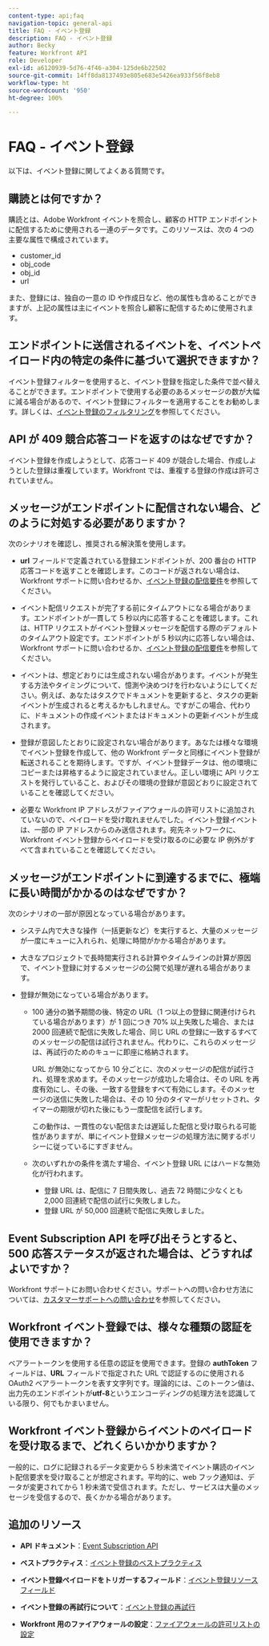 ```yaml
---
content-type: api;faq
navigation-topic: general-api
title: FAQ - イベント登録
description: FAQ - イベント登録
author: Becky
feature: Workfront API
role: Developer
exl-id: a6120939-5d76-4f46-a304-125de6b22502
source-git-commit: 14ff8da8137493e805e683e5426ea933f56f8eb8
workflow-type: ht
source-wordcount: '950'
ht-degree: 100%

---
```


# FAQ - イベント登録

<!--
{{highlighted-preview}}
-->

以下は、イベント登録に関してよくある質問です。

## 購読とは何ですか？

購読とは、Adobe Workfront イベントを照合し、顧客の HTTP エンドポイントに配信するために使用される一連のデータです。このリソースは、次の 4 つの主要な属性で構成されています。

* customer_id
* obj_code
* obj_id
* url

また、登録には、独自の一意の ID や作成日など、他の属性も含めることができますが、上記の属性は主にイベントを照合し顧客に配信するために使用されます。

## エンドポイントに送信されるイベントを、イベントペイロード内の特定の条件に基づいて選択できますか？

イベント登録フィルターを使用すると、イベント登録を指定した条件で並べ替えることができます。エンドポイントで使用する必要のあるメッセージの数が大幅に減る場合があるので、イベント登録にフィルターを適用することをお勧めします。詳しくは、[イベント登録のフィルタリング](../../wf-api/general/event-subs-api.md#event)を参照してください。

## API が 409 競合応答コードを返すのはなぜですか？

イベント登録を作成しようとして、応答コード 409 が競合した場合、作成しようとした登録は重複しています。Workfront では、重複する登録の作成は許可されていません。

## メッセージがエンドポイントに配信されない場合、どのように対処する必要がありますか？

次のシナリオを確認し、推奨される解決策を使用します。

* **url** フィールドで定義されている登録エンドポイントが、200 番台の HTTP 応答コードを返すことを確認します。このコードが返されない場合は、Workfront サポートに問い合わせるか、[イベント登録の配信要件](../../wf-api/general/setup-event-sub-endpoint.md)を参照してください。

* イベント配信リクエストが完了する前にタイムアウトになる場合があります。エンドポイントが一貫して 5 秒以内に応答することを確認します。これは、HTTP リクエストがイベント登録メッセージを配信する際のデフォルトのタイムアウト設定です。エンドポイントが 5 秒以内に応答しない場合は、Workfront サポートに問い合わせるか、[イベント登録の配信要件](../../wf-api/general/setup-event-sub-endpoint.md)を参照してください。
* イベントは、想定どおりには生成されない場合があります。イベントが発生する方法やタイミングについて、憶測や決めつけを行わないようにしてください。例えば、あなたはタスクでドキュメントを更新すると、タスクの更新イベントが生成されると考えるかもしれません。ですがこの場合、代わりに、ドキュメントの作成イベントまたはドキュメントの更新イベントが生成されます。
* 登録が意図したとおりに設定されない場合があります。あなたは様々な環境でイベント登録を作成して、他の Workfront データと同様にイベント登録が転送されることを期待します。ですが、イベント登録データは、他の環境にコピーまたは昇格するように設定されていません。正しい環境に API リクエストを発行していること、およびその環境の登録が意図どおりに設定されていることを確認してください。
* 必要な Workfront IP アドレスがファイアウォールの許可リストに追加されていないので、ペイロードを受け取れませんでした。イベント登録イベントは、一部の IP アドレスからのみ送信されます。宛先ネットワークに、Workfront イベント登録からペイロードを受け取るのに必要な IP 例外がすべて含まれていることを確認してください。

## メッセージがエンドポイントに到達するまでに、極端に長い時間がかかるのはなぜですか？

次のシナリオの一部が原因となっている場合があります。

* システム内で大きな操作（一括更新など）を実行すると、大量のメッセージが一度にキューに入れられ、処理に時間がかかる場合があります。
* 大きなプロジェクトで長時間実行される計算やタイムラインの計算が原因で、イベント登録に対するメッセージの公開で処理が遅れる場合があります。
* 登録が無効になっている場合があります。

   * 100 通分の猶予期間の後、特定の URL（1 つ以上の登録に関連付けられている場合があります）が 1 回につき 70% 以上失敗した場合、または 2000 回連続で配信に失敗した場合、同じ URL の登録に一致するすべてのメッセージの配信は試行されません。代わりに、これらのメッセージは、再試行のためのキューに即座に格納されます。

     URL が無効になってから 10 分ごとに、次のメッセージの配信が試行され、処理を求めます。そのメッセージが成功した場合は、その URL を再度有効にし、その後、一致する登録をすべて有効にします。そのメッセージの送信に失敗した場合は、その 10 分のタイマーがリセットされ、タイマーの期限が切れた後にもう一度配信を試行します。

     この動作は、一貫性のない配信または遅延した配信と受け取られる可能性がありますが、単にイベント登録メッセージの処理方法に関するポリシーに従っているにすぎません。

   * 次のいずれかの条件を満たす場合、イベント登録 URL にはハードな無効化が行われます。

      * 登録 URL は、配信に 7 日間失敗し、過去 72 時間に少なくとも 2,000 回連続で配信の試行に失敗しました。
      * 登録 URL が 50,000 回連続で配信に失敗しました。

## Event Subscription API を呼び出そうとすると、500 応答ステータスが返された場合は、どうすればよいですか？

Workfront サポートにお問い合わせください。サポートへの問い合わせ方法については、[カスタマーサポートへの問い合わせ](../../workfront-basics/tips-tricks-and-troubleshooting/contact-customer-support.md)を参照してください。

## Workfront イベント登録では、様々な種類の認証を使用できますか？

ベアラートークンを使用する任意の認証を使用できます。登録の **authToken** フィールドは、**URL** フィールドで指定された URL で認証するのに使用される OAuth2 ベアラートークンを表す文字列です。理論的には、このトークン値は、出力先のエンドポイントが&#x200B;**utf-8**&#x200B;というエンコーディングの処理方法を認識している限り、何でもかまいません。

## Workfront イベント登録からイベントのペイロードを受け取るまで、どれくらいかかりますか？

一般的に、ログに記録されるデータ変更から 5 秒未満でイベント購読のイベント配信要求を受け取ることが想定されます。平均的に、web フック通知は、データが変更されてから 1 秒未満で受信されます。ただし、サービスは大量のメッセージを受信するので、長くかかる場合があります。

## 追加のリソース

* **API ドキュメント**：[Event Subscription API](../../wf-api/general/event-subs-api.md)

* **ベストプラクティス**：[イベント登録のベストプラクティス](../../wf-api/general/event-sub-best-practice.md)

* **イベント登録ペイロードをトリガーするフィールド**：[イベント登録リソースフィールド](../../wf-api/api/event-sub-resource-fields.md)

* **イベント登録の再試行について**：[イベント登録の再試行](../../wf-api/api/event-sub-retries.md)

* **Workfront 用のファイアウォールの設定**：[ファイアウォールの許可リストの設定](../../administration-and-setup/get-started-wf-administration/configure-your-firewall.md)

